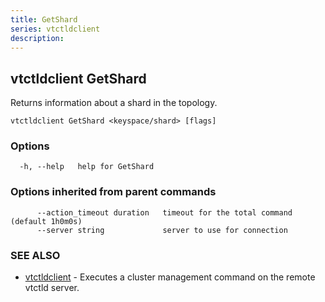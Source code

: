 ```yaml
---
title: GetShard
series: vtctldclient
description:
---
```

## vtctldclient GetShard

Returns information about a shard in the topology.

```
vtctldclient GetShard <keyspace/shard> [flags]
```

### Options

```
  -h, --help   help for GetShard
```

### Options inherited from parent commands

```
      --action_timeout duration   timeout for the total command (default 1h0m0s)
      --server string             server to use for connection
```

### SEE ALSO

* [vtctldclient](../)	 - Executes a cluster management command on the remote vtctld server.

